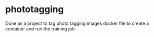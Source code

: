 # phototagging
Done as a project to tag photo tagging images docker file to create a container and run the training job 
